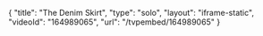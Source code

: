 {
    "title": "The Denim Skirt",
    "type": "solo",
    "layout": "iframe-static",
    "videoId": "164989065",
    "url": "\/tvpembed\/164989065"
}